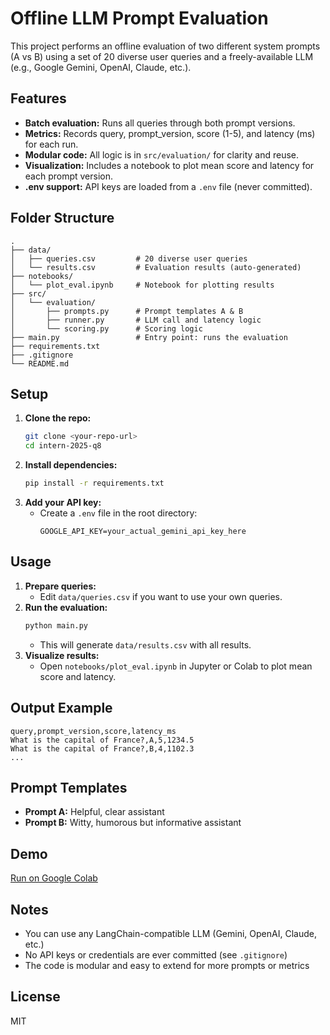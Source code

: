 # Offline LLM Prompt Evaluation

This project performs an offline evaluation of two different system prompts (A vs B) using a set of 20 diverse user queries and a freely-available LLM (e.g., Google Gemini, OpenAI, Claude, etc.).

## Features
- **Batch evaluation:** Runs all queries through both prompt versions.
- **Metrics:** Records query, prompt_version, score (1-5), and latency (ms) for each run.
- **Modular code:** All logic is in `src/evaluation/` for clarity and reuse.
- **Visualization:** Includes a notebook to plot mean score and latency for each prompt version.
- **.env support:** API keys are loaded from a `.env` file (never committed).

## Folder Structure
```
.
├── data/
│   ├── queries.csv         # 20 diverse user queries
│   └── results.csv         # Evaluation results (auto-generated)
├── notebooks/
│   └── plot_eval.ipynb     # Notebook for plotting results
├── src/
│   └── evaluation/
│       ├── prompts.py      # Prompt templates A & B
│       ├── runner.py       # LLM call and latency logic
│       └── scoring.py      # Scoring logic
├── main.py                 # Entry point: runs the evaluation
├── requirements.txt
├── .gitignore
└── README.md
```

## Setup
1. **Clone the repo:**
   ```bash
   git clone <your-repo-url>
   cd intern-2025-q8
   ```
2. **Install dependencies:**
   ```bash
   pip install -r requirements.txt
   ```
3. **Add your API key:**
   - Create a `.env` file in the root directory:
     ```
     GOOGLE_API_KEY=your_actual_gemini_api_key_here
     ```

## Usage
1. **Prepare queries:**
   - Edit `data/queries.csv` if you want to use your own queries.
2. **Run the evaluation:**
   ```bash
   python main.py
   ```
   - This will generate `data/results.csv` with all results.
3. **Visualize results:**
   - Open `notebooks/plot_eval.ipynb` in Jupyter or Colab to plot mean score and latency.

## Output Example
```
query,prompt_version,score,latency_ms
What is the capital of France?,A,5,1234.5
What is the capital of France?,B,4,1102.3
...
```

## Prompt Templates
- **Prompt A:** Helpful, clear assistant
- **Prompt B:** Witty, humorous but informative assistant

## Demo 
[Run on Google Colab](https://colab.research.google.com/drive/1u_xwRZ5v1f0pnlVcMp08RhIUwmGuB9mi?usp=sharing)

## Notes
- You can use any LangChain-compatible LLM (Gemini, OpenAI, Claude, etc.)
- No API keys or credentials are ever committed (see `.gitignore`)
- The code is modular and easy to extend for more prompts or metrics

## License
MIT
